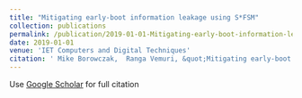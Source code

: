 ```yaml
---
title: "Mitigating early-boot information leakage using S*FSM"
collection: publications
permalink: /publication/2019-01-01-Mitigating-early-boot-information-leakage-using-SFSM
date: 2019-01-01
venue: 'IET Computers and Digital Techniques'
citation: ' Mike Borowczak,  Ranga Vemuri, &quot;Mitigating early-boot information leakage using S*FSM&quot;. IET Computers and Digital Techniques, 2019.'
---
```

Use [Google Scholar](https://scholar.google.com/scholar?q=Mitigating+early+boot+information+leakage+using+S*FSM) for full citation